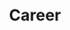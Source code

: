 ---
title: "Career"
permalink: /Career/
layout: single
author_profile: false
sidebar:
  nav: "mainMenu"
---